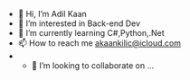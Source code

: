 - 👋 Hi, I’m Adil Kaan
- 👀 I’m interested in Back-end Dev
- 🌱 I’m currently learning C#,Python,.Net
- 📫 How to reach me akaankilic@icloud.com
- - 💞️ I’m looking to collaborate on ...

<!---
akaankilic/akaankilic is a ✨ special ✨ repository because its `README.md` (this file) appears on your GitHub profile.
You can click the Preview link to take a look at your changes.
--->
